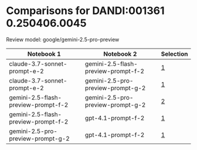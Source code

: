 # Comparisons for DANDI:001361 0.250406.0045

Review model: google/gemini-2.5-pro-preview

| Notebook 1 | Notebook 2 | Selection |
|------------|------------|----------|
| claude-3.7-sonnet-prompt-e-2 | gemini-2.5-flash-preview-prompt-f-2 | [1](claude-3.7-sonnet-prompt-e-2/comparisons/gemini-2.5-flash-preview-prompt-f-2/comparison_thinking.md) |
| claude-3.7-sonnet-prompt-e-2 | gemini-2.5-pro-preview-prompt-g-2 | [1](claude-3.7-sonnet-prompt-e-2/comparisons/gemini-2.5-pro-preview-prompt-g-2/comparison_thinking.md) |
| gemini-2.5-flash-preview-prompt-f-2 | gemini-2.5-pro-preview-prompt-g-2 | [2](gemini-2.5-flash-preview-prompt-f-2/comparisons/gemini-2.5-pro-preview-prompt-g-2/comparison_thinking.md) |
| gemini-2.5-flash-preview-prompt-f-2 | gpt-4.1-prompt-f-2 | [1](gemini-2.5-flash-preview-prompt-f-2/comparisons/gpt-4.1-prompt-f-2/comparison_thinking.md) |
| gemini-2.5-pro-preview-prompt-g-2 | gpt-4.1-prompt-f-2 | [1](gemini-2.5-pro-preview-prompt-g-2/comparisons/gpt-4.1-prompt-f-2/comparison_thinking.md) |
